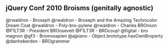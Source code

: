 jQuery Conf 2010 Broisms (genitally agnostic)
---------------------------------------------

@rwaldron 	- Broseph
@rwaldron 	- Broseph and the Amazing Technicolor Dream Coat
@rwaldron 	- Poly-bro-pylene
@rwaldron 	- Charles BROnson
@F1LT3R 	- President BROosevelt
@F1LT3R 	- BROcoup!
@figital	- bro magnon
@gf3  - Bromosapien
@ajpiano  - Object.brototype.hasOwnBroperty
@danheberden - BROgrammer
